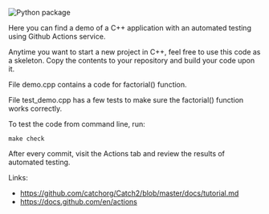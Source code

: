 ![Python package](https://github.com/sergev/Pytest-Actions-Demo/workflows/Python%20package/badge.svg)

Here you can find a demo of a C++ application with an automated testing using Github Actions service.

Anytime you want to start a new project in C++, feel free to use this code as a skeleton.
Copy the contents to your repository and build your code upon it.

File demo.cpp contains a code for factorial() function.

File test_demo.cpp has a few tests to make sure the factorial() function works correctly.

To test the code from command line, run:

    make check

After every commit, visit the Actions tab and review the results of automated testing.

Links:

 * https://github.com/catchorg/Catch2/blob/master/docs/tutorial.md
 * https://docs.github.com/en/actions
